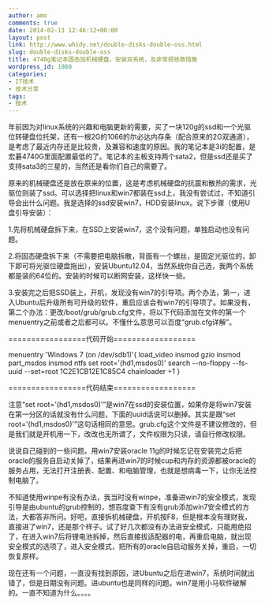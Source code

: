 ```yaml
---
author: amo
comments: true
date: 2014-02-11 12:46:12+00:00
layout: post
link: http://www.whidy.net/double-disks-double-oss.html
slug: double-disks-double-oss
title: 4740g笔记本固态加机械硬盘，安装双系统，及非常规拯救措施
wordpress_id: 1860
categories:
- IT技术
- 技术分享
tags:
- 技术
---
```


年前因为对linux系统的兴趣和电脑更新的需要，买了一块120g的ssd和一个光驱位转硬盘位托架，还有一根2G的1066的尔必达内存条（配合原来的2G双通道），是考虑了最近内存还是比较贵，及兼容和速度的原因。我的笔记本是3i的配置，是宏碁4740G里面配置最低的了。笔记本的主板支持两个sata2，但是ssd还是买了支持sata3的三星的，当然还是看你们自己的需要了。

原来的机械硬盘还是放在原来的位置，这是考虑机械硬盘的抗震和散热的需求，光驱位则装了ssd。可以选择把linux和win7都装在ssd上，我没有尝试过，不知道引导会出什么问题。我是选择的ssd安装win7，HDD安装linux。说下步骤（使用U盘引导安装）：

1.先将机械硬盘拆下来，在SSD上安装win7，这个没有问题，单独启动也没有问题。

2.将固态硬盘拆下来（不需要把电脑拆散，背面有一个螺丝，是固定光驱位的，卸下即可将光驱位硬盘拖出），安装Ubuntu12.04，当然系统你自己选，我两个系统都是装的64位的。安装的时候可以断网安装，这样快一些。

3.安装完之后把SSD装上，开机，发现没有win7的引导项。两个办法，第一，进入Ubuntu后升级所有可升级的软件，重启应该会有win7的引导项了。如果没有，第二个办法：更改/boot/grub/grub.cfg文件，将以下代码添加在文件的第一个menuentry之前或者之后都可以。不懂什么意思可以百度“grub.cfg详解”。

=================代码开始==================

menuentry 'Windows 7 (on /dev/sdb1)'{
load_video
insmod gzio
insmod part_msdos
insmod ntfs
set root='(hd1,msdos0)'
search --no-floppy --fs-uuid --set=root 1C2E1CB12E1C85C4
chainloader +1
}

=================代码结束==================

注意“set root='(hd1,msdos0)'”是win7在ssd的安装位置，如果你是将win7安装在第一分区的话就没有什么问题，下面的uuid话说可以删掉。其实是跟“set root='(hd1,msdos0)'”这句话相同的意思。grub.cfg这个文件是不建议修改的，但是我们就是开机用一下，改改也无所谓了，文件权限为只读，请自行修改权限。

说说自己碰到的一些问题。用win7安装oracle 11g的时候忘记在安装完之后把oracle的服务自启动关掉了，结果再进win7的时候cup和内存的资源都被oracle的服务占用，无法打开注册表、配置、和电脑管理，也就是想病毒一下，让你无法控制电脑了。

不知道使用winpe有没有办法，我当时没有winpe，准备进win7的安全模式，发现引导是由ubuntu的grub控制的，想百度查下有没有grub添加win7安全模式的方法，大都答非所问。好吧，直接拆机械硬盘，开机按F8，但是根本没有理财我，直接进了win7，还是那个样子。试了好几次都没有办法进安全模式，只能用绝招了，在进入win7后将锂电池拆掉，然后直接拔适配器的电，再重启电脑，就出现安全模式的选项了，进入安全模式，把所有的oracle自启动服务关掉，重启，一切恢复原样。

现在还有一个问题，一直没有找到原因，进Ubuntu之后在进win7，系统时间就出错了，但是日期没有问题。进ubuntu也是同样的问题。win7是用小马软件破解的。一直不知道为什么。。。。
